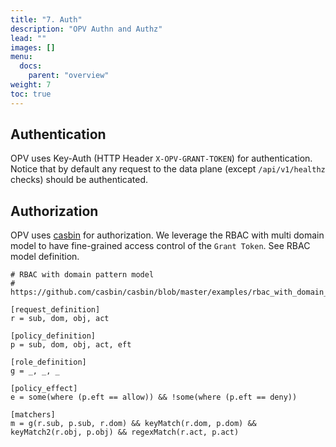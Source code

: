 ```yaml
---
title: "7. Auth"
description: "OPV Authn and Authz"
lead: ""
images: []
menu: 
  docs:
    parent: "overview"
weight: 7
toc: true
---
```


## Authentication

OPV uses Key-Auth (HTTP Header `X-OPV-GRANT-TOKEN`) for authentication.
Notice that by default any request to the data plane (except `/api/v1/healthz` checks) should be authenticated.

## Authorization

OPV uses [casbin](https://github.com/casbin/casbin) for authorization. We leverage the RBAC with multi domain model
to have fine-grained access control of the `Grant Token`. See RBAC model definition.

```text
# RBAC with domain pattern model
# https://github.com/casbin/casbin/blob/master/examples/rbac_with_domain_pattern_model.conf

[request_definition]
r = sub, dom, obj, act

[policy_definition]
p = sub, dom, obj, act, eft

[role_definition]
g = _, _, _

[policy_effect]
e = some(where (p.eft == allow)) && !some(where (p.eft == deny))

[matchers]
m = g(r.sub, p.sub, r.dom) && keyMatch(r.dom, p.dom) && keyMatch2(r.obj, p.obj) && regexMatch(r.act, p.act)
```
